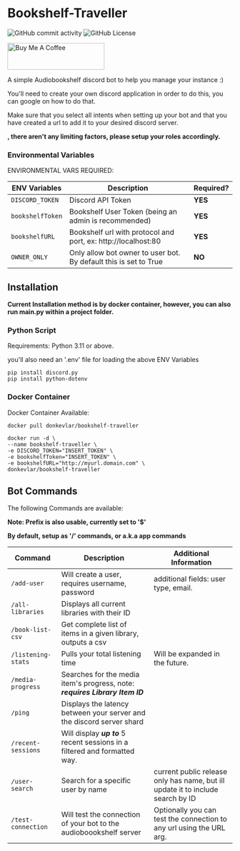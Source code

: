 # Bookshelf-Traveller

![GitHub commit activity](https://img.shields.io/github/commit-activity/y/donkevlar/Bookshelf-Traveller)
![GitHub License](https://img.shields.io/github/license/donkevlar/Bookshelf-Traveller)

<a href="https://www.buymeacoffee.com/donkevlar" target="_blank"><img src="https://cdn.buymeacoffee.com/buttons/v2/default-green.png" alt="Buy Me A Coffee" style="height: 60px !important;width: 217px !important;" ></a>


A simple Audiobookshelf discord bot to help you manage your instance :)

You'll need to create your own discord application in order to do this, you can google on how to do that. 

Make sure that you select all intents when setting up your bot and that you have created a url to add it to your desired discord server.

**, there aren't any limiting factors, please setup your roles accordingly.**

### Environmental Variables
ENVIRONMENTAL VARS REQUIRED:

| ENV Variables     | Description                                                      | Required? |
|-------------------|------------------------------------------------------|-----------|
| `DISCORD_TOKEN` | Discord API Token                                                | **YES**   |
| `bookshelfToken` | Bookshelf User Token (being an admin is recommended)             | **YES**   |
| `bookshelfURL`  | Bookshelf url with protocol and port, ex: http://localhost:80    | **YES**   |
|`OWNER_ONLY`| Only allow bot owner to user bot. By default this is set to True | **NO**    |

## Installation
**Current Installation method is by docker container, however, you can also run main.py within a project folder.**
### Python Script
Requirements: Python 3.11 or above.

you'll also need an '.env' file for loading the above ENV Variables
```
pip install discord.py
pip install python-dotenv
```
### Docker Container
Docker Container Available:

```
docker pull donkevlar/bookshelf-traveller
```

```
docker run -d \
--name bookshelf-traveller \
-e DISCORD_TOKEN="INSERT_TOKEN" \
-e bookshelfToken="INSERT_TOKEN" \
-e bookshelfURL="http://myurl.domain.com" \
donkevlar/bookshelf-traveller

```

## Bot Commands
The following Commands are available:

**Note: Prefix is also usable, currently set to '$'**

**By default, setup as '/' commands, or a.k.a app commands**

| Command               | Description                                                                     | Additional Information                                                                                                                 |
|-----------------------|---------------------------------------------------------------------------------|----------------------------------------------------------------------------------------------------------------------------------------|
| `/add-user`              | Will create a user, requires username, password                                 | additional fields: user type, email.                                                                                                   |
| `/all-libraries`         | Displays all current libraries with their ID                                    |                                                                                                                                        |
|`/book-list-csv`  |Get complete list of items in a given library, outputs a csv||
| `/listening-stats`       | Pulls your total listening time                                                 | Will be expanded in the future.                                                                                                        |
| `/media-progress`        | Searches for the media item's progress, note: ***requires Library Item ID***    |                                                                                                                                        |
| `/ping`                  | Displays the latency between your server and the discord server shard           |                                                                                                                                        |
| `/recent-sessions`       | Will display ***up to*** 5 recent sessions in a filtered and formatted way.     |                                                                                                                                        |
| `/user-search`           | Search for a specific user by name                                              | current public release only has name, but ill update it to include search by ID                                                        |
| `/test-connection`       | Will test the connection of your bot to the audioboookshelf server              | Optionally you can test the connection to any url using the URL arg.                                                                   |
